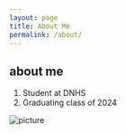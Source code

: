 ```yaml
---
layout: page
title: About Me
permalink: /about/
---
```

## about me
1. Student at DNHS
2. Graduating class of 2024


![]({{site.baseurl}}/images/berserkpanel.jpg "picture")
